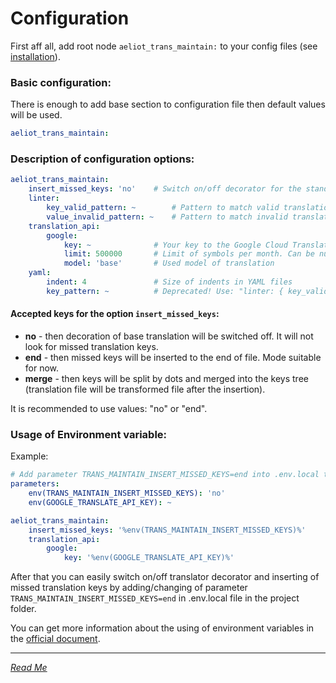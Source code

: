 Configuration
=============

First aff all, add root node `aeliot_trans_maintain:` to your config files (see [installation](installation.md)).

### Basic configuration:

There is enough to add base section to configuration file then default values will be used.

```yaml
aeliot_trans_maintain: 
```

### Description of configuration options:

```yaml
aeliot_trans_maintain:
    insert_missed_keys: 'no'    # Switch on/off decorator for the standard translator and define mode of inserting missed keys.
    linter:
        key_valid_pattern: ~        # Pattern to match valid translation keys. Example: /^[a-zA-Z0-9_.-]+$/
        value_invalid_pattern: ~    # Pattern to match invalid translations. Example: /[\x00-\x07]/
    translation_api:
        google:
            key: ~              # Your key to the Google Cloud Translate API
            limit: 500000       # Limit of symbols per month. Can be null. Limit ignored if value is empty (0 or null)
            model: 'base'       # Used model of translation
    yaml:
        indent: 4               # Size of indents in YAML files
        key_pattern: ~          # Deprecated! Use: "linter: { key_valid_pattern: '' }"
```

#### Accepted keys for the option `insert_missed_keys`:

- **no** - then decoration of base translation will be switched off. It will not look for missed translation keys.
- **end** - then missed keys will be inserted to the end of file. Mode suitable for now.
- **merge** - then keys will be split by dots and merged into the keys tree (translation file will be transformed file after the insertion).

It is recommended to use values: "no" or "end".

### Usage of Environment variable:

Example:

```yaml
# Add parameter TRANS_MAINTAIN_INSERT_MISSED_KEYS=end into .env.local to switch on translator decorator and clear cache
parameters:
    env(TRANS_MAINTAIN_INSERT_MISSED_KEYS): 'no'
    env(GOOGLE_TRANSLATE_API_KEY): ~

aeliot_trans_maintain:
    insert_missed_keys: '%env(TRANS_MAINTAIN_INSERT_MISSED_KEYS)%'
    translation_api:
        google:
            key: '%env(GOOGLE_TRANSLATE_API_KEY)%'
```

After that you can easily switch on/off translator decorator and inserting of missed translation keys by adding/changing of parameter 
`TRANS_MAINTAIN_INSERT_MISSED_KEYS=end` in .env.local file in the project folder.

You can get more information about the using of environment variables in the [official document](https://symfony.com/doc/current/configuration/env_var_processors.html).


---
*[Read Me](../README.md)*
